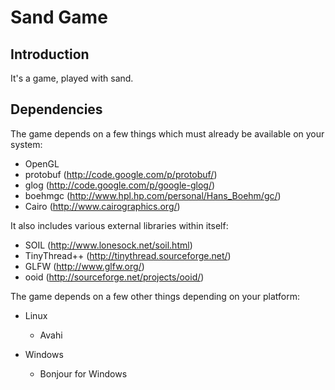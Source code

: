 Sand Game
=========

Introduction
------------

It's a game, played with sand.

Dependencies
------------

The game depends on a few things which must already be available on your system:

* OpenGL
* protobuf (http://code.google.com/p/protobuf/)
* glog (http://code.google.com/p/google-glog/)
* boehmgc (http://www.hpl.hp.com/personal/Hans_Boehm/gc/)
* Cairo (http://www.cairographics.org/)

It also includes various external libraries within itself:

* SOIL (http://www.lonesock.net/soil.html)
* TinyThread++ (http://tinythread.sourceforge.net/)
* GLFW (http://www.glfw.org/)
* ooid (http://sourceforge.net/projects/ooid/)

The game depends on a few other things depending on your platform:

* Linux
    * Avahi

* Windows
    * Bonjour for Windows
